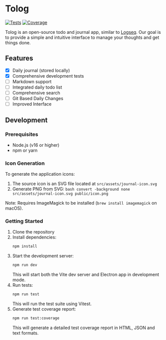 # Tolog

[![Tests](https://github.com/super3/tolog/actions/workflows/test.yml/badge.svg)](https://github.com/super3/tolog/actions/workflows/test.yml)
[![Coverage](https://codecov.io/gh/super3/tolog/branch/main/graph/badge.svg?label=Coverage)](https://codecov.io/gh/super3/tolog)

Tolog is an open-source todo and journal app, similar to [Logseq](https://logseq.com/). Our goal is to provide a simple and intuitive interface to manage your thoughts and get things done.

## Features

- [x] Daily journal (stored locally)
- [x] Comprehensive development tests
- [ ] Markdown support
- [ ] Integrated daily todo list
- [ ] Comprehensive search
- [ ] Git Based Daily Changes
- [ ] Improved Interface

## Development

### Prerequisites

- Node.js (v16 or higher)
- npm or yarn

### Icon Generation
To generate the application icons:

1. The source icon is an SVG file located at `src/assets/journal-icon.svg`
2. Generate PNG from SVG: `bash convert -background none src/assets/journal-icon.svg public/icon.png`

Note: Requires ImageMagick to be installed (`brew install imagemagick` on macOS).

### Getting Started

1. Clone the repository
2. Install dependencies:
   ```bash
   npm install
   ```
3. Start the development server:
   ```bash
   npm run dev
   ```
   This will start both the Vite dev server and Electron app in development mode.
4. Run tests:
   ```bash
   npm run test
   ```
   This will run the test suite using Vitest.
5. Generate test coverage report:
   ```bash
   npm run test:coverage
   ```
   This will generate a detailed test coverage report in HTML, JSON and text formats.